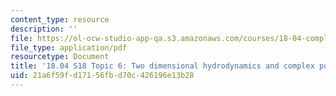 ```yaml
---
content_type: resource
description: ''
file: https://ol-ocw-studio-app-qa.s3.amazonaws.com/courses/18-04-complex-variables-with-applications-spring-2018/21a6f59fd17156fbd70c426196e13b28_MIT18_04S18_topic6.pdf
file_type: application/pdf
resourcetype: Document
title: '18.04 S18 Topic 6: Two dimensional hydrodynamics and complex potentials'
uid: 21a6f59f-d171-56fb-d70c-426196e13b28
---
```

